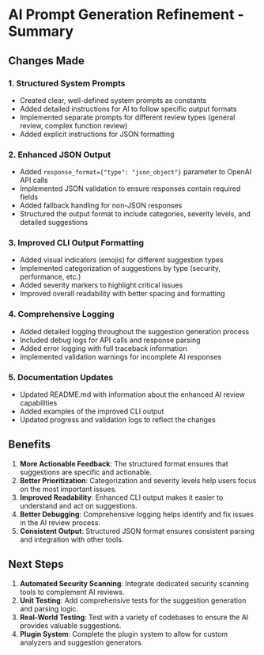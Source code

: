 # AI Prompt Generation Refinement - Summary

## Changes Made

### 1. Structured System Prompts
- Created clear, well-defined system prompts as constants
- Added detailed instructions for AI to follow specific output formats
- Implemented separate prompts for different review types (general review, complex function review)
- Added explicit instructions for JSON formatting

### 2. Enhanced JSON Output
- Added `response_format={"type": "json_object"}` parameter to OpenAI API calls
- Implemented JSON validation to ensure responses contain required fields
- Added fallback handling for non-JSON responses
- Structured the output format to include categories, severity levels, and detailed suggestions

### 3. Improved CLI Output Formatting
- Added visual indicators (emojis) for different suggestion types
- Implemented categorization of suggestions by type (security, performance, etc.)
- Added severity markers to highlight critical issues
- Improved overall readability with better spacing and formatting

### 4. Comprehensive Logging
- Added detailed logging throughout the suggestion generation process
- Included debug logs for API calls and response parsing
- Added error logging with full traceback information
- Implemented validation warnings for incomplete AI responses

### 5. Documentation Updates
- Updated README.md with information about the enhanced AI review capabilities
- Added examples of the improved CLI output
- Updated progress and validation logs to reflect the changes

## Benefits

1. **More Actionable Feedback**: The structured format ensures that suggestions are specific and actionable.
2. **Better Prioritization**: Categorization and severity levels help users focus on the most important issues.
3. **Improved Readability**: Enhanced CLI output makes it easier to understand and act on suggestions.
4. **Better Debugging**: Comprehensive logging helps identify and fix issues in the AI review process.
5. **Consistent Output**: Structured JSON format ensures consistent parsing and integration with other tools.

## Next Steps

1. **Automated Security Scanning**: Integrate dedicated security scanning tools to complement AI reviews.
2. **Unit Testing**: Add comprehensive tests for the suggestion generation and parsing logic.
3. **Real-World Testing**: Test with a variety of codebases to ensure the AI provides valuable suggestions.
4. **Plugin System**: Complete the plugin system to allow for custom analyzers and suggestion generators. 